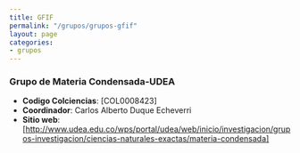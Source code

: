 ```yaml
---
title: GFIF
permalink: "/grupos/grupos-gfif"
layout: page
categories:
- grupos
---
```


### Grupo de Materia Condensada-UDEA 
* __Codigo Colciencias__: [COL0008423]
* __Coordinador__: Carlos Alberto Duque Echeverri
* __Sitio web__: [http://www.udea.edu.co/wps/portal/udea/web/inicio/investigacion/grupos-investigacion/ciencias-naturales-exactas/materia-condensada]
